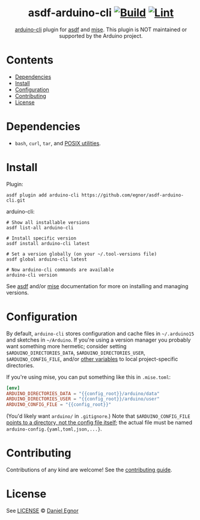 <div align="center">

# asdf-arduino-cli [![Build](https://github.com/egnor/asdf-arduino-cli/actions/workflows/build.yml/badge.svg)](https://github.com/egnor/asdf-arduino-cli/actions/workflows/build.yml) [![Lint](https://github.com/egnor/asdf-arduino-cli/actions/workflows/lint.yml/badge.svg)](https://github.com/egnor/asdf-arduino-cli/actions/workflows/lint.yml)

[arduino-cli](https://github.com/arduino/arduino-cli) plugin for
[asdf](https://asdf-vm.com) and [mise](https://mise.jdx.dev/). This plugin
is NOT maintained or supported by the Arduino project.

</div>

# Contents

- [Dependencies](#dependencies)
- [Install](#install)
- [Configuration](#configuration)
- [Contributing](#contributing)
- [License](#license)

# Dependencies

- `bash`, `curl`, `tar`, and [POSIX utilities](https://pubs.opengroup.org/onlinepubs/9699919799/idx/utilities.html).

# Install

Plugin:

```shell
asdf plugin add arduino-cli https://github.com/egnor/asdf-arduino-cli.git
```

arduino-cli:

```shell
# Show all installable versions
asdf list-all arduino-cli

# Install specific version
asdf install arduino-cli latest

# Set a version globally (on your ~/.tool-versions file)
asdf global arduino-cli latest

# Now arduino-cli commands are available
arduino-cli version
```

See [asdf](https://asdf-vm.com/guide/getting-started.html)
and/or [mise](https://mise.jdx.dev/getting-started.html) documentation
for more on installing and managing versions.

# Configuration

By default, `arduino-cli` stores configuration and cache files in
`~/.arduino15` and sketches in `~/Arduino`. If you're using a version
manager you probably want something more hermetic; consider setting
`$ARDUINO_DIRECTORIES_DATA`, `$ARDUINO_DIRECTORIES_USER`,
`$ARDUINO_CONFIG_FILE`, and/or
[other variables](https://arduino.github.io/arduino-cli/0.35/configuration/)
to local project-specific directories.

If you're using mise, you can put something like this in `.mise.toml`:

```toml
[env]
ARDUINO_DIRECTORIES_DATA = "{{config_root}}/arduino/data"
ARDUINO_DIRECTORIES_USER = "{{config_root}}/arduino/user"
ARDUINO_CONFIG_FILE = "{{config_root}}"
```

(You'd likely want `arduino/` in `.gitignore`.) Note that `$ARDUINO_CONFIG_FILE`
[points to a directory, not the config file itself](https://github.com/arduino/arduino-cli/issues/753);
the actual file must be named `arduino-config.{yaml,toml,json,...}`.

# Contributing

Contributions of any kind are welcome! See the [contributing guide](contributing.md).

# License

See [LICENSE](LICENSE) © [Daniel Egnor](https://github.com/egnor/)
